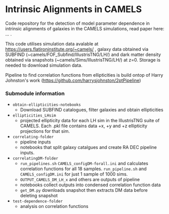 # Intrinsic Alignments in CAMELS

Code repository for the detection of model parameter dependence in intrinsic alignments of galaxies in the CAMELS simulations, read paper here: ... . 

This code utilises simulation data avalable at https://users.flatironinstitute.org/~camels/ , galaxy data obtained via SUBFIND (~camels/FOF_Subfind/IllustrisTNG/LH/) and dark matter density obtained via snapshots (~camels/Sims/IllustrisTNG/LH/) at z=0. Storage is needed to download simulation data.

Pipeline to find correlation functions from ellipticities is build ontop of Harry Johnston's work (https://github.com/harrysjohnston/2ptPipeline)

### Submodule information
- `obtain-ellipticities-notebooks`
    - Download SUBFIND catalogues, filter galaxies and obtain ellipticities
- `ellipticities_LHsim`
    - projected ellipticity data for each LH sim in the IllustrisTNG suite of CAMELS. Each .pkl file contains data +x, +y and +z ellipticity projections for that sim.
- `correlating-folder`
    - pipeline inputs
    - notebooks that split galaxy catalgues and create RA DEC pipeline inputs.
- `correlatingDM-folder`
    - `run_pipelines.sh` `CAMELS_configDM-forall.ini` and calculates correlation functions for all 18 samples. `run_pipeline.sh` and `CAMELS_configDM.ini` for just 1 sample of 1000 sims.
    - `OUTPUT_CAMELS_DM_LH_x` and others are outputs of pipeline
    - notebooks collect outputs into condensed correlation function data
    - `get_DM.py` downloads snapshot then extracts DM data before deleting snapshot
- `test-dependence-folder`
    - analysis on correlation functions

